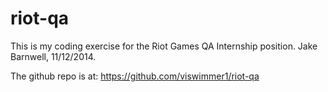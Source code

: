 riot-qa
=======

This is my coding exercise for the Riot Games QA Internship position.
Jake Barnwell, 11/12/2014.

The github repo is at:
https://github.com/viswimmer1/riot-qa
